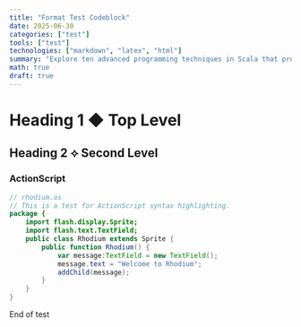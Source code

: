 ```yaml
---
title: "Format Test Codeblock"
date: 2025-06-30
categories: ["test"]
tools: ["test"]
technologies: ["markdown", "latex", "html"]
summary: "Explore ten advanced programming techniques in Scala that provide different functionalities to your code, making it more elegant, expressive, performant, compact, and modular."
math: true
draft: true
---
```


# Heading 1 ◆ Top Level

## Heading 2 ⟡ Second Level

### ActionScript

```actionscript
// rhodium.as
// This is a test for ActionScript syntax highlighting.
package {
    import flash.display.Sprite;
    import flash.text.TextField;
    public class Rhodium extends Sprite {
        public function Rhodium() {
            var message:TextField = new TextField();
            message.text = "Welcome to Rhodium";
            addChild(message);
        }
    }
}
```

End of test
